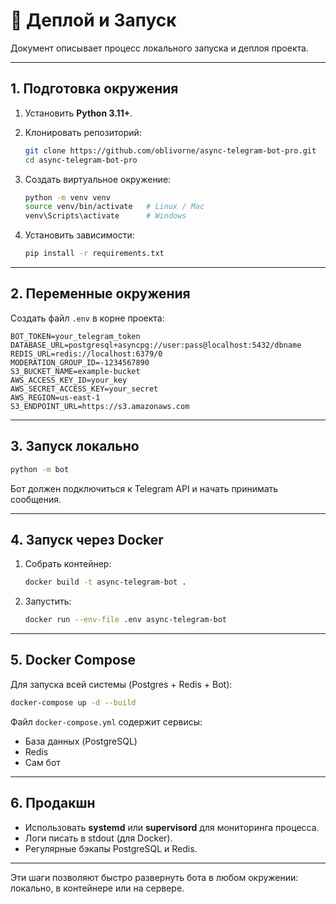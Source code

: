 # 🚀 Деплой и Запуск

Документ описывает процесс локального запуска и деплоя проекта.

---

## 1. Подготовка окружения

1. Установить **Python 3.11+**.
2. Клонировать репозиторий:

   ```bash
   git clone https://github.com/oblivorne/async-telegram-bot-pro.git
   cd async-telegram-bot-pro
   ```
3. Создать виртуальное окружение:

   ```bash
   python -m venv venv
   source venv/bin/activate   # Linux / Mac
   venv\Scripts\activate      # Windows
   ```
4. Установить зависимости:

   ```bash
   pip install -r requirements.txt
   ```

---

## 2. Переменные окружения

Создать файл `.env` в корне проекта:

```env
BOT_TOKEN=your_telegram_token
DATABASE_URL=postgresql+asyncpg://user:pass@localhost:5432/dbname
REDIS_URL=redis://localhost:6379/0
MODERATION_GROUP_ID=-1234567890
S3_BUCKET_NAME=example-bucket
AWS_ACCESS_KEY_ID=your_key
AWS_SECRET_ACCESS_KEY=your_secret
AWS_REGION=us-east-1
S3_ENDPOINT_URL=https://s3.amazonaws.com
```

---

## 3. Запуск локально

```bash
python -m bot
```

Бот должен подключиться к Telegram API и начать принимать сообщения.

---

## 4. Запуск через Docker

1. Собрать контейнер:

   ```bash
   docker build -t async-telegram-bot .
   ```
2. Запустить:

   ```bash
   docker run --env-file .env async-telegram-bot
   ```

---

## 5. Docker Compose

Для запуска всей системы (Postgres + Redis + Bot):

```bash
docker-compose up -d --build
```

Файл `docker-compose.yml` содержит сервисы:

* База данных (PostgreSQL)
* Redis
* Сам бот

---

## 6. Продакшн

* Использовать **systemd** или **supervisord** для мониторинга процесса.
* Логи писать в stdout (для Docker).
* Регулярные бэкапы PostgreSQL и Redis.

---

Эти шаги позволяют быстро развернуть бота в любом окружении: локально, в контейнере или на сервере.
